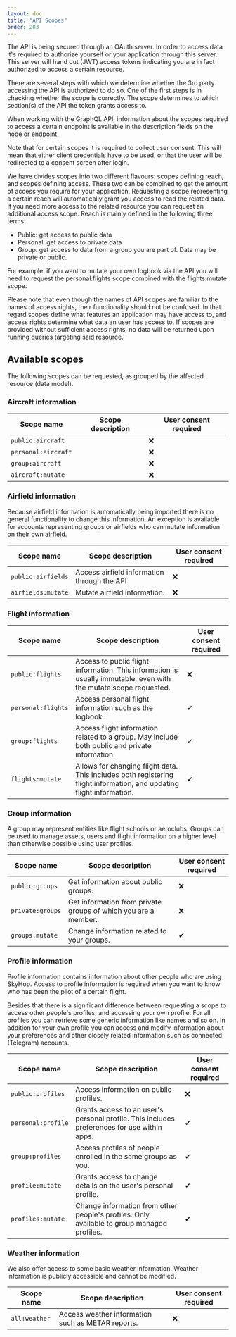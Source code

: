 ```yaml
---
layout: doc
title: "API Scopes"
order: 203
---
```


The API is being secured through an OAuth server. In order to access data it's required to authorize yourself or your application through this server. This server will hand out (JWT) access tokens indicating you are in fact authorized to access a certain resource.

There are several steps with which we determine whether the 3rd party accessing the API is authorized to do so. One of the first steps is in checking whether the scope is correctly. The scope determines to which section(s) of the API the token grants access to.

When working with the GraphQL API, information about the scopes required to access a certain endpoint is available in the description fields on the node or endpoint.

Note that for certain scopes it is required to collect user consent. This will mean that either client credentials have to be used, or that the user will be redirected to a consent screen after login.

We have divides scopes into two different flavours: scopes defining reach, and scopes defining access. These two can be combined to get the amount of access you require for your application. Requesting a scope representing a certain reach will automatically grant you access to read the related data. If you need more access to the related resource you can request an additional access scope. Reach is mainly defined in the following three terms:

- Public: get access to public data
- Personal: get access to private data
- Group: get access to data from a group you are part of. Data may be private or public.

For example: if you want to mutate your own logbook via the API you will need to request the personal:flights scope combined with the flights:mutate scope.

Please note that even though the names of API scopes are familiar to the names of access rights, their functionality should not be confused. In that regard scopes define what features an application may have access to, and access rights determine what data an user has access to. If scopes are provided without sufficient access rights, no data will be returned upon running queries targeting said resource.

## Available scopes
The following scopes can be requested, as grouped by the affected resource (data model).

### Aircraft information

Scope name | Scope description | User consent required
-----------|-------------------|-----------------------
`public:aircraft`   |  | ❌
`personal:aircraft` |  | ❌
`group:aircraft`    |  | ❌
`aircraft:mutate`   |  | ❌

### Airfield information 
Because airfield information is automatically being imported there is no general functionality to change this information. An exception is available for accounts representing groups or airfields who can mutate information on their own airfield.

Scope name | Scope description | User consent required
-----------|-------------------|-----------------------
`public:airfields` | Access airfield information through the API | ❌
`airfields:mutate` | Mutate airfield information. | ❌

### Flight information

Scope name | Scope description | User consent required
-----------|-------------------|-----------------------
`public:flights` | Access to public flight information. This information is usually immutable, even with the mutate scope requested. | ❌
`personal:flights` | Access personal flight information such as the logbook. | ✔
`group:flights` | Access flight information related to a group. May include both public and private information. | ✔
`flights:mutate` | Allows for changing flight data. This includes both registering flight information, and updating flight information. | ✔

### Group information
A group may represent entities like flight schools or aeroclubs. Groups can be used to manage assets, users and flight information on a higher level than otherwise possible using user profiles.

Scope name | Scope description | User consent required
-----------|-------------------|-----------------------
`public:groups` | Get information about public groups. | ❌
`private:groups` | Get information from private groups of which you are a member. | ❌
`groups:mutate` | Change information related to your groups. | ✔

### Profile information
Profile information contains information about other people who are using SkyHop. Access to profile information is required when you want to know who has been the pilot of a certain flight.

Besides that there is a significant difference between requesting a scope to access other people's profiles, and accessing your own profile. For all profiles you can retrieve some generic information like names and so on. In addition for your own profile you can access and modify information about your preferences and other closely related information such as connected (Telegram) accounts.

Scope name | Scope description | User consent required
-----------|-------------------|-----------------------
`public:profiles` | Access information on public profiles. | ❌
`personal:profile` | Grants access to an user's personal profile. This includes preferences for use within apps. | ✔
`group:profiles` | Access profiles of people enrolled in the same groups as you. | ✔
`profile:mutate` | Grants access to change details on the user's personal profile. | ✔
`profiles:mutate` | Change information from other people's profiles. Only available to group managed profiles. | ✔

### Weather information
We also offer access to some basic weather information. Weather information is publicly accessible and cannot be modified.

Scope name | Scope description | User consent required
-----------|-------------------|-----------------------
`all:weather` | Access weather information such as METAR reports. | ❌